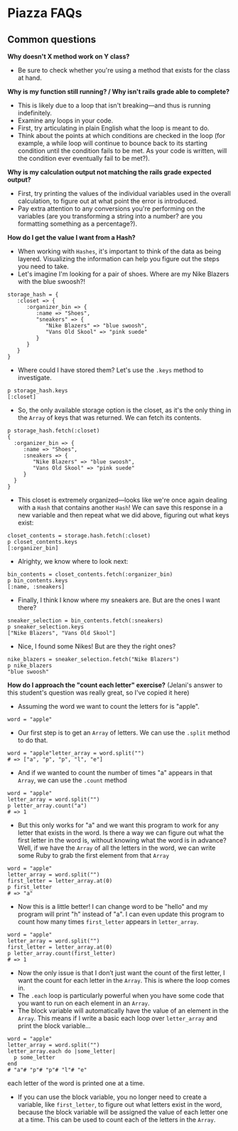 # Piazza FAQs

## Common questions  

**Why doesn't X method work on Y class?** 
* Be sure to check whether you're using a method that exists for the class at hand.

**Why is my function still running? / Why isn't rails grade able to complete?**
* This is likely due to a loop that isn't breaking—and thus is running indefinitely.
* Examine any loops in your code. 
* First, try articulating in plain English what the loop is meant to do. 
* Think about the points at which conditions are checked in the loop (for example, a while loop will continue to bounce back to its starting condition until the condition fails to be met. As your code is written, will the condition ever eventually fail to be met?). 

**Why is my calculation output not matching the rails grade expected output?**
* First, try printing the values of the individual variables used in the overall calculation, to figure out at what point the error is introduced. 
* Pay extra attention to any conversions you're performing on the variables (are you transforming a string into a number? are you formatting something as a percentage?).

**How do I get the value I want from a Hash?**
* When working with `Hashes`, it's important to think of the data as being layered. Visualizing the information can help you figure out the steps you need to take.
* Let's imagine I'm looking for a pair of shoes. Where are my Nike Blazers with the blue swoosh?! 
~~~~
storage_hash = {
   :closet => { 
      :organizer_bin => { 
         :name => "Shoes",
         "sneakers" => { 
            "Nike Blazers" => "blue swoosh",
            "Vans Old Skool" => "pink suede"
         }
      }
   }
}
~~~~

* Where could I have stored them? Let's use the `.keys` method to investigate.
~~~~
p storage_hash.keys
[:closet]
~~~~

* So, the only available storage option is the closet, as it's the only thing in the `Array` of keys that was returned. We can fetch its contents.
~~~~
p storage_hash.fetch(:closet)
{ 
  :organizer_bin => { 
     :name => "Shoes",
     :sneakers => { 
        "Nike Blazers" => "blue swoosh",
        "Vans Old Skool" => "pink suede"
     }
  }
}
~~~~

* This closet is extremely organized—looks like we're once again dealing with a `Hash` that contains another `Hash`! We can save this response in a new variable and then repeat what we did above, figuring out what keys exist:
~~~~
closet_contents = storage.hash.fetch(:closet)
p closet_contents.keys
[:organizer_bin]
~~~~

* Alrighty, we know where to look next:
~~~~
bin_contents = closet_contents.fetch(:organizer_bin)
p bin_contents.keys
[:name, :sneakers]
~~~~

* Finally, I think I know where my sneakers are. But are the ones I want there?
~~~~
sneaker_selection = bin_contents.fetch(:sneakers)
p sneaker_selection.keys
["Nike Blazers", "Vans Old Skool"]
~~~~

* Nice, I found some Nikes! But are they the right ones?
~~~~
nike_blazers = sneaker_selection.fetch("Nike Blazers")
p nike_blazers
"blue swoosh"
~~~~

**How do I approach the "count each letter" exercise?** (Jelani's answer to this student's question was really great, so I've copied it here)
* Assuming the word we want to count the letters for is "apple".
~~~~
word = "apple"
~~~~

* Our first step is to get an `Array` of letters. We can use the `.split` method to do that.
~~~~
word = "apple"letter_array = word.split("")
# => ["a", "p", "p", "l", "e"]
~~~~

* And if we wanted to count the number of times "a" appears in that `Array`, we can use the `.count` method
~~~~
word = "apple"
letter_array = word.split("")
p letter_array.count("a")
# => 1
~~~~

* But this only works for "a" and we want this program to work for any letter that exists in the word.
Is there a way we can figure out what the first letter in the word is, without knowing what the word is in advance?
Well, if we have the `Array` of all the letters in the word, we can write some Ruby to grab the first element from that `Array`
~~~~
word = "apple"
letter_array = word.split("")
first_letter = letter_array.at(0)
p first_letter
# => "a"
~~~~

* Now this is a little better! I can change word to be "hello" and my program will print "h" instead of "a".  I can even update this program to count how many times `first_letter` appears in `letter_array`.
~~~~
word = "apple"
letter_array = word.split("")
first_letter = letter_array.at(0)
p letter_array.count(first_letter)
# => 1
~~~~

* Now the only issue is that I don’t just want the count of the first letter, I want the count for each letter in the `Array`. This is where the loop comes in.
* The `.each` loop is particularly powerful when you have some code that you want to run on each element in an `Array`.
* The block variable will automatically have the value of an element in the `Array`. This means if I write a basic each loop over `letter_array` and print the block variable…
~~~~
word = "apple"
letter_array = word.split("")
letter_array.each do |some_letter|
  p some_letter
end
# "a"# "p"# "p"# "l"# "e"
~~~~
each letter of the word is printed one at a time.
* If you can use the block variable, you no longer need to create a variable, like `first_letter`, to figure out what letters exist in the word, because the block variable will be assigned the value of each letter one at a time. This can be used to count each of the letters in the `Array`.